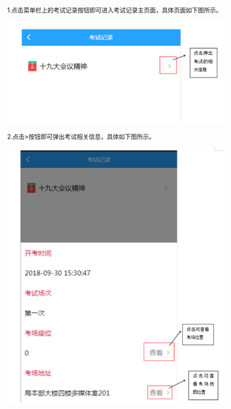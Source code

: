 1.点击菜单栏上的考试记录按钮即可进入考试记录主页面，具体页面如下图所示。

![](/assets/144.png)

2.点击&gt;按钮即可弹出考试相关信息，具体如下图所示。

![](/assets/145.png)

